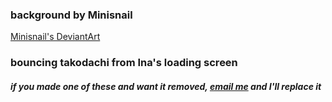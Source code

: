 ### background by Minisnail
[Minisnail's DeviantArt](https://www.deviantart.com/minisnail "Minisnail - DeviantArt")

### bouncing takodachi from Ina's loading screen


##### if you made one of these and want it removed, [email me](mailto:tangerlemon@gmail.com "tangerlemon@gmail.com") and I'll replace it
